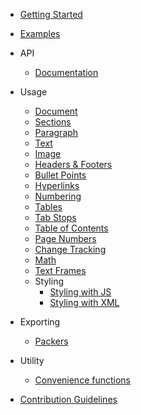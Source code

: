 * [Getting Started](/)

* [Examples](https://github.com/dolanmiu/docx/tree/master/demo)

* API

    * [Documentation](https://docx.js.org/api/)

* Usage

	* [Document](usage/document.md)
    * [Sections](usage/sections.md)
	* [Paragraph](usage/paragraph.md)
	* [Text](usage/text.md)
	* [Image](usage/images.md)
	* [Headers & Footers](usage/headers-and-footers.md)
	* [Bullet Points](usage/bullet-points.md)
    * [Hyperlinks](usage/hyperlinks.md)
    * [Numbering](usage/numbering.md)
    * [Tables](usage/tables.md)
	* [Tab Stops](usage/tab-stops.md)
    * [Table of Contents](usage/table-of-contents.md)
    * [Page Numbers](usage/page-numbers.md)
    * [Change Tracking](usage/change-tracking.md)
    * [Math](usage/math.md)
    * [Text Frames](usage/text-frames.md)
	* Styling
        * [Styling with JS](usage/styling-with-js.md)
        * [Styling with XML](usage/styling-with-xml.md)
* Exporting

    * [Packers](usage/packers.md)
* Utility

    * [Convenience functions](usage/convenience-functions.md)

* [Contribution Guidelines](contribution-guidelines.md)
